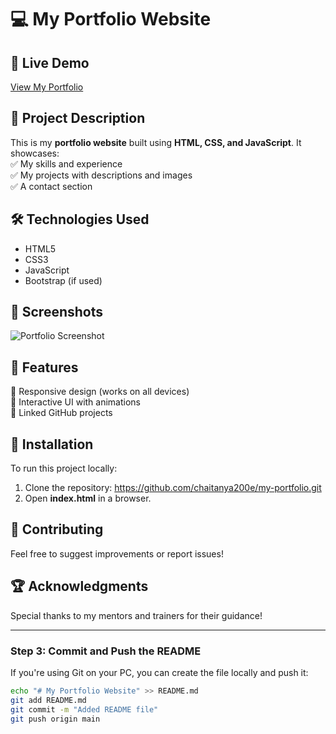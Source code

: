 # 💻 My Portfolio Website  

## 🔗 Live Demo  
[View My Portfolio](https://chaitanya200e.github.io/my-portfolio/)  

## 📂 Project Description  
This is my **portfolio website** built using **HTML, CSS, and JavaScript**. It showcases:  
✅ My skills and experience  
✅ My projects with descriptions and images  
✅ A contact section  

## 🛠️ Technologies Used  
- HTML5  
- CSS3  
- JavaScript  
- Bootstrap (if used)  

## 📸 Screenshots  
![Portfolio Screenshot](project1.jpg)  

## 🚀 Features  
🔹 Responsive design (works on all devices)  
🔹 Interactive UI with animations  
🔹 Linked GitHub projects  

## 📝 Installation  
To run this project locally:  
1. Clone the repository: https://github.com/chaitanya200e/my-portfolio.git
2. Open **index.html** in a browser.  

## 🤝 Contributing  
Feel free to suggest improvements or report issues!  

## 🏆 Acknowledgments  
Special thanks to my mentors and trainers for their guidance!  

---

### **Step 3: Commit and Push the README**  
If you're using Git on your PC, you can create the file locally and push it:  

```bash
echo "# My Portfolio Website" >> README.md
git add README.md
git commit -m "Added README file"
git push origin main
